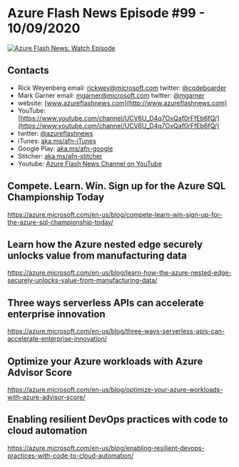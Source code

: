 # Azure Flash News Episode #99 - 10/09/2020

[![Azure Flash News: Watch Episode](https://img.youtube.com/vi/8XcnKesouP4/0.jpg)](https://youtu.be/8XcnKesouP4 "Azure Flash News: Episode 99")

## Contacts

* Rick Weyenberg  email: rickwey@microsoft.com twitter: [@codeboarder](https://www.twitter.com/codeboarder)
* Mark Garner email: mgarner@microsoft.com twitter: [@mgarner](https://www.twitter.com/mgarner)
* website: [www.azureflashnews.com](http://www.azureflashnews.com)
* YouTube: [https://www.youtube.com/channel/UCV6U_D4q7OxQaf0rFfEb6fQ/](https://www.youtube.com/channel/UCV6U_D4q7OxQaf0rFfEb6fQ/)
* twitter: [@azureflashnews](https://www.twitter.com/azureflashnews)
* iTunes: [aka.ms/afn-iTunes](https://aka.ms/afn-iTunes)
* Google Play: [aka.ms/afn-google](https://aka.ms/afn-google)
* Stitcher: [aka.ms/afn-stitcher](https://aka.ms/afn-stitcher)
* Youtube: [Azure Flash News Channel on YouTube](https://www.youtube.com/channel/UCV6U_D4q7OxQaf0rFfEb6fQ)

## Compete. Learn. Win. Sign up for the Azure SQL Championship Today
https://azure.microsoft.com/en-us/blog/compete-learn-win-sign-up-for-the-azure-sql-championship-today/

## Learn how the Azure nested edge securely unlocks value from manufacturing data
https://azure.microsoft.com/en-us/blog/learn-how-the-azure-nested-edge-securely-unlocks-value-from-manufacturing-data/

## Three ways serverless APIs can accelerate enterprise innovation
https://azure.microsoft.com/en-us/blog/three-ways-serverless-apis-can-accelerate-enterprise-innovation/

## Optimize your Azure workloads with Azure Advisor Score
https://azure.microsoft.com/en-us/blog/optimize-your-azure-workloads-with-azure-advisor-score/

## Enabling resilient DevOps practices with code to cloud automation
https://azure.microsoft.com/en-us/blog/enabling-resilient-devops-practices-with-code-to-cloud-automation/
